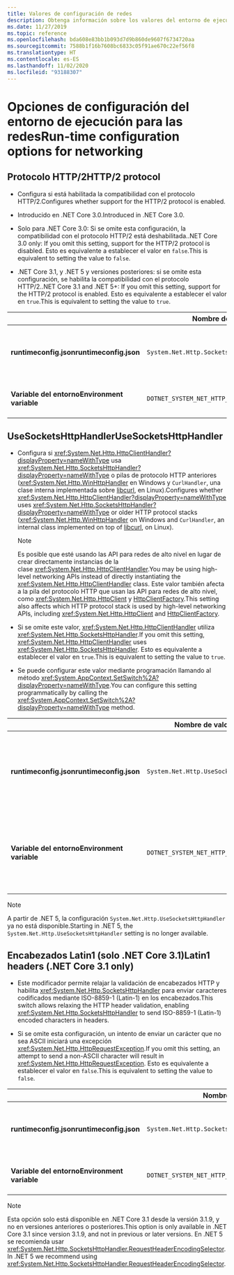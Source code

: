 ```yaml
---
title: Valores de configuración de redes
description: Obtenga información sobre los valores del entorno de ejecución que configuran las redes para las aplicaciones de .NET Core.
ms.date: 11/27/2019
ms.topic: reference
ms.openlocfilehash: bda608e83bb1b093d7d9b860de9607f6734720aa
ms.sourcegitcommit: 7588b1f16b7608bc6833c05f91ae670c22ef56f8
ms.translationtype: HT
ms.contentlocale: es-ES
ms.lasthandoff: 11/02/2020
ms.locfileid: "93188307"
---
```

# <a name="run-time-configuration-options-for-networking"></a><span data-ttu-id="a7423-103">Opciones de configuración del entorno de ejecución para las redes</span><span class="sxs-lookup"><span data-stu-id="a7423-103">Run-time configuration options for networking</span></span>

## <a name="http2-protocol"></a><span data-ttu-id="a7423-104">Protocolo HTTP/2</span><span class="sxs-lookup"><span data-stu-id="a7423-104">HTTP/2 protocol</span></span>

- <span data-ttu-id="a7423-105">Configura si está habilitada la compatibilidad con el protocolo HTTP/2.</span><span class="sxs-lookup"><span data-stu-id="a7423-105">Configures whether support for the HTTP/2 protocol is enabled.</span></span>

- <span data-ttu-id="a7423-106">Introducido en .NET Core 3.0.</span><span class="sxs-lookup"><span data-stu-id="a7423-106">Introduced in .NET Core 3.0.</span></span>

- <span data-ttu-id="a7423-107">Solo para .NET Core 3.0: Si se omite esta configuración, la compatibilidad con el protocolo HTTP/2 está deshabilitada.</span><span class="sxs-lookup"><span data-stu-id="a7423-107">.NET Core 3.0 only: If you omit this setting, support for the HTTP/2 protocol is disabled.</span></span> <span data-ttu-id="a7423-108">Esto es equivalente a establecer el valor en `false`.</span><span class="sxs-lookup"><span data-stu-id="a7423-108">This is equivalent to setting the value to `false`.</span></span>

- <span data-ttu-id="a7423-109">.NET Core 3.1, y .NET 5 y versiones posteriores: si se omite esta configuración, se habilita la compatibilidad con el protocolo HTTP/2.</span><span class="sxs-lookup"><span data-stu-id="a7423-109">.NET Core 3.1 and .NET 5+: If you omit this setting, support for the HTTP/2 protocol is enabled.</span></span> <span data-ttu-id="a7423-110">Esto es equivalente a establecer el valor en `true`.</span><span class="sxs-lookup"><span data-stu-id="a7423-110">This is equivalent to setting the value to `true`.</span></span>

| | <span data-ttu-id="a7423-111">Nombre de valor</span><span class="sxs-lookup"><span data-stu-id="a7423-111">Setting name</span></span> | <span data-ttu-id="a7423-112">Valores</span><span class="sxs-lookup"><span data-stu-id="a7423-112">Values</span></span> |
| - | - | - |
| <span data-ttu-id="a7423-113">**runtimeconfig.json**</span><span class="sxs-lookup"><span data-stu-id="a7423-113">**runtimeconfig.json**</span></span> | `System.Net.Http.SocketsHttpHandler.Http2Support` | <span data-ttu-id="a7423-114">`false`: deshabilitado.</span><span class="sxs-lookup"><span data-stu-id="a7423-114">`false` - disabled</span></span><br/><span data-ttu-id="a7423-115">`true`: habilitado.</span><span class="sxs-lookup"><span data-stu-id="a7423-115">`true` - enabled</span></span> |
| <span data-ttu-id="a7423-116">**Variable del entorno**</span><span class="sxs-lookup"><span data-stu-id="a7423-116">**Environment variable**</span></span> | `DOTNET_SYSTEM_NET_HTTP_SOCKETSHTTPHANDLER_HTTP2SUPPORT` | <span data-ttu-id="a7423-117">`0`: deshabilitado.</span><span class="sxs-lookup"><span data-stu-id="a7423-117">`0` - disabled</span></span><br/><span data-ttu-id="a7423-118">`1`: habilitado.</span><span class="sxs-lookup"><span data-stu-id="a7423-118">`1` - enabled</span></span> |

## <a name="usesocketshttphandler"></a><span data-ttu-id="a7423-119">UseSocketsHttpHandler</span><span class="sxs-lookup"><span data-stu-id="a7423-119">UseSocketsHttpHandler</span></span>

- <span data-ttu-id="a7423-120">Configura si <xref:System.Net.Http.HttpClientHandler?displayProperty=nameWithType> usa <xref:System.Net.Http.SocketsHttpHandler?displayProperty=nameWithType> o pilas de protocolo HTTP anteriores (<xref:System.Net.Http.WinHttpHandler> en Windows y `CurlHandler`, una clase interna implementada sobre [libcurl](https://curl.haxx.se/libcurl/), en Linux).</span><span class="sxs-lookup"><span data-stu-id="a7423-120">Configures whether <xref:System.Net.Http.HttpClientHandler?displayProperty=nameWithType> uses <xref:System.Net.Http.SocketsHttpHandler?displayProperty=nameWithType> or older HTTP protocol stacks (<xref:System.Net.Http.WinHttpHandler> on Windows and `CurlHandler`, an internal class implemented on top of [libcurl](https://curl.haxx.se/libcurl/), on Linux).</span></span>

  > [!NOTE]
  > <span data-ttu-id="a7423-121">Es posible que esté usando las API para redes de alto nivel en lugar de crear directamente instancias de la clase <xref:System.Net.Http.HttpClientHandler>.</span><span class="sxs-lookup"><span data-stu-id="a7423-121">You may be using high-level networking APIs instead of directly instantiating the <xref:System.Net.Http.HttpClientHandler> class.</span></span> <span data-ttu-id="a7423-122">Este valor también afecta a la pila del protocolo HTTP que usan las API para redes de alto nivel, como <xref:System.Net.Http.HttpClient> y [HttpClientFactory](/previous-versions/aspnet/hh995280(v=vs.118)).</span><span class="sxs-lookup"><span data-stu-id="a7423-122">This setting also affects which HTTP protocol stack is used by high-level networking APIs, including <xref:System.Net.Http.HttpClient> and [HttpClientFactory](/previous-versions/aspnet/hh995280(v=vs.118)).</span></span>

- <span data-ttu-id="a7423-123">Si se omite este valor, <xref:System.Net.Http.HttpClientHandler> utiliza <xref:System.Net.Http.SocketsHttpHandler>.</span><span class="sxs-lookup"><span data-stu-id="a7423-123">If you omit this setting, <xref:System.Net.Http.HttpClientHandler> uses <xref:System.Net.Http.SocketsHttpHandler>.</span></span> <span data-ttu-id="a7423-124">Esto es equivalente a establecer el valor en `true`.</span><span class="sxs-lookup"><span data-stu-id="a7423-124">This is equivalent to setting the value to `true`.</span></span>

- <span data-ttu-id="a7423-125">Se puede configurar este valor mediante programación llamando al método <xref:System.AppContext.SetSwitch%2A?displayProperty=nameWithType>.</span><span class="sxs-lookup"><span data-stu-id="a7423-125">You can configure this setting programmatically by calling the <xref:System.AppContext.SetSwitch%2A?displayProperty=nameWithType> method.</span></span>

| | <span data-ttu-id="a7423-126">Nombre de valor</span><span class="sxs-lookup"><span data-stu-id="a7423-126">Setting name</span></span> | <span data-ttu-id="a7423-127">Valores</span><span class="sxs-lookup"><span data-stu-id="a7423-127">Values</span></span> |
| - | - | - |
| <span data-ttu-id="a7423-128">**runtimeconfig.json**</span><span class="sxs-lookup"><span data-stu-id="a7423-128">**runtimeconfig.json**</span></span> | `System.Net.Http.UseSocketsHttpHandler` | <span data-ttu-id="a7423-129">`true`: habilita el uso de <xref:System.Net.Http.SocketsHttpHandler>.</span><span class="sxs-lookup"><span data-stu-id="a7423-129">`true` - enables the use of <xref:System.Net.Http.SocketsHttpHandler></span></span><br/><span data-ttu-id="a7423-130">`false`: habilita el uso de <xref:System.Net.Http.WinHttpHandler> en Windows o [libcurl](https://curl.haxx.se/libcurl/) en Linux</span><span class="sxs-lookup"><span data-stu-id="a7423-130">`false` - enables the use of <xref:System.Net.Http.WinHttpHandler> on Windows or [libcurl](https://curl.haxx.se/libcurl/) on Linux</span></span> |
| <span data-ttu-id="a7423-131">**Variable del entorno**</span><span class="sxs-lookup"><span data-stu-id="a7423-131">**Environment variable**</span></span> | `DOTNET_SYSTEM_NET_HTTP_USESOCKETSHTTPHANDLER` | <span data-ttu-id="a7423-132">`1`: habilita el uso de <xref:System.Net.Http.SocketsHttpHandler>.</span><span class="sxs-lookup"><span data-stu-id="a7423-132">`1` - enables the use of <xref:System.Net.Http.SocketsHttpHandler></span></span><br/><span data-ttu-id="a7423-133">`0`: habilita el uso de <xref:System.Net.Http.WinHttpHandler> en Windows o [libcurl](https://curl.haxx.se/libcurl/) en Linux</span><span class="sxs-lookup"><span data-stu-id="a7423-133">`0` - enables the use of <xref:System.Net.Http.WinHttpHandler> on Windows or [libcurl](https://curl.haxx.se/libcurl/) on Linux</span></span> |

> [!NOTE]
> <span data-ttu-id="a7423-134">A partir de .NET 5, la configuración `System.Net.Http.UseSocketsHttpHandler` ya no está disponible.</span><span class="sxs-lookup"><span data-stu-id="a7423-134">Starting in .NET 5, the `System.Net.Http.UseSocketsHttpHandler` setting is no longer available.</span></span>

## <a name="latin1-headers-net-core-31-only"></a><span data-ttu-id="a7423-135">Encabezados Latin1 (solo .NET Core 3.1)</span><span class="sxs-lookup"><span data-stu-id="a7423-135">Latin1 headers (.NET Core 3.1 only)</span></span>

- <span data-ttu-id="a7423-136">Este modificador permite relajar la validación de encabezados HTTP y habilita <xref:System.Net.Http.SocketsHttpHandler> para enviar caracteres codificados mediante ISO-8859-1 (Latin-1) en los encabezados.</span><span class="sxs-lookup"><span data-stu-id="a7423-136">This switch allows relaxing the HTTP header validation, enabling <xref:System.Net.Http.SocketsHttpHandler> to send ISO-8859-1 (Latin-1) encoded characters in headers.</span></span>

- <span data-ttu-id="a7423-137">Si se omite esta configuración, un intento de enviar un carácter que no sea ASCII iniciará una excepción <xref:System.Net.Http.HttpRequestException>.</span><span class="sxs-lookup"><span data-stu-id="a7423-137">If you omit this setting, an attempt to send a non-ASCII character will result in <xref:System.Net.Http.HttpRequestException>.</span></span> <span data-ttu-id="a7423-138">Esto es equivalente a establecer el valor en `false`.</span><span class="sxs-lookup"><span data-stu-id="a7423-138">This is equivalent to setting the value to `false`.</span></span>

| | <span data-ttu-id="a7423-139">Nombre de valor</span><span class="sxs-lookup"><span data-stu-id="a7423-139">Setting name</span></span> | <span data-ttu-id="a7423-140">Valores</span><span class="sxs-lookup"><span data-stu-id="a7423-140">Values</span></span> |
| - | - | - |
| <span data-ttu-id="a7423-141">**runtimeconfig.json**</span><span class="sxs-lookup"><span data-stu-id="a7423-141">**runtimeconfig.json**</span></span> | `System.Net.Http.SocketsHttpHandler.AllowLatin1Headers` | <span data-ttu-id="a7423-142">`false`: deshabilitado.</span><span class="sxs-lookup"><span data-stu-id="a7423-142">`false` - disabled</span></span><br/><span data-ttu-id="a7423-143">`true`: habilitado.</span><span class="sxs-lookup"><span data-stu-id="a7423-143">`true` - enabled</span></span> |
| <span data-ttu-id="a7423-144">**Variable del entorno**</span><span class="sxs-lookup"><span data-stu-id="a7423-144">**Environment variable**</span></span> | `DOTNET_SYSTEM_NET_HTTP_SOCKETSHTTPHANDLER_ALLOWLATIN1HEADERS` | <span data-ttu-id="a7423-145">`0`: deshabilitado.</span><span class="sxs-lookup"><span data-stu-id="a7423-145">`0` - disabled</span></span><br/><span data-ttu-id="a7423-146">`1`: habilitado.</span><span class="sxs-lookup"><span data-stu-id="a7423-146">`1` - enabled</span></span> |

> [!NOTE]
> <span data-ttu-id="a7423-147">Esta opción solo está disponible en .NET Core 3.1 desde la versión 3.1.9, y no en versiones anteriores o posteriores.</span><span class="sxs-lookup"><span data-stu-id="a7423-147">This option is only available in .NET Core 3.1 since version 3.1.9, and not in previous or later versions.</span></span> <span data-ttu-id="a7423-148">En .NET 5 se recomienda usar <xref:System.Net.Http.SocketsHttpHandler.RequestHeaderEncodingSelector>.</span><span class="sxs-lookup"><span data-stu-id="a7423-148">In .NET 5 we recommend using <xref:System.Net.Http.SocketsHttpHandler.RequestHeaderEncodingSelector>.</span></span>
